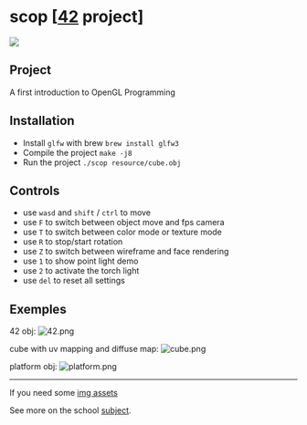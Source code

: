 # scop [[42](https://www.42.fr/) project]

![](../media/scop_demo.gif?raw=true)

## Project
A first introduction to OpenGL Programming

## Installation

- Install `glfw` with brew
`brew install glfw3`
- Compile the project
`make -j8`
- Run the project
`./scop resource/cube.obj`

## Controls

- use `wasd` and `shift` / `ctrl` to move
- use `F` to switch between object move and fps camera
- use `T` to switch between color mode or texture mode
- use `R` to stop/start rotation
- use `Z` to switch between wireframe and face rendering
- use `1` to show point light demo
- use `2` to activate the torch light
- use `del` to reset all settings

## Exemples

42 obj:
![42.png](../media/42.png?raw=true)

cube with uv mapping and diffuse map:
![cube.png](../media/cube.png?raw=true)

platform obj:
![platform.png](../media/platform.png?raw=true)

---

If you need some [img assets](https://gist.github.com/zer0nim/94daa9b76ebe978cc3c6329f860d4716)

See more on the school [subject](scop.en.pdf).
